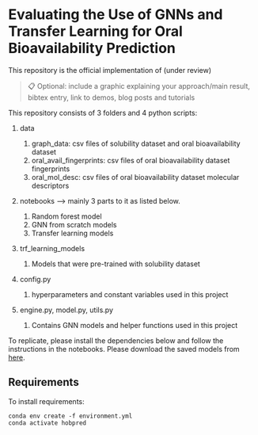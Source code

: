 # Evaluating the Use of GNNs and Transfer Learning for Oral Bioavailability Prediction

This repository is the official implementation of (under review)

>📋  Optional: include a graphic explaining your approach/main result, bibtex entry, link to demos, blog posts and tutorials

This repository consists of 3 folders and 4 python scripts:

1. data 
    1. graph_data: csv files of solubility dataset and oral bioavailability dataset
    2. oral_avail_fingerprints: csv files of oral bioavailability dataset fingerprints
    3. oral_mol_desc: csv files of oral bioavailability dataset molecular descriptors 

2. notebooks --> mainly 3 parts to it as listed below.
    1. Random forest model
    2. GNN from scratch models 
    3. Transfer learning models 
    
3. trf_learning_models
    1. Models that were pre-trained with solubility dataset 

4. config.py
    1. hyperparameters and constant variables used in this project

5. engine.py, model.py, utils.py
    1. Contains GNN models and helper functions used in this project 
    
To replicate, please install the dependencies below and follow the instructions in the notebooks.
Please download the saved models from [here](https://drive.google.com/drive/folders/19O4Xo_F-6MKK5H6JE0ykrQ4ZNXoYdOCJ?usp=share_link).

## Requirements

To install requirements:

```setup
conda env create -f environment.yml
conda activate hobpred
```


